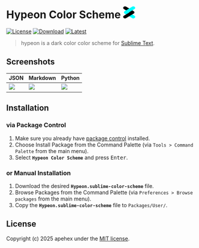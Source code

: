 # Hypeon Color Scheme <img src="images/logo.png" alt="apehex logo" width="32" height="32">

[![License][shield-license]][github-license]
[![Download][shield-repo]][subl-repo]
[![Latest][shield-release]][github-release]

> hypeon is a dark color color scheme for [Sublime Text][subl-web].

## Screenshots

| JSON              | Markdown              | Python                |
| ----------------- | --------------------- | --------------------- |
| ![][image-json]   | ![][image-markdown]   | ![][image-python]     |

## Installation

### via Package Control

1. Make sure you already have [package control][subl-docs] installed.
2. Choose Install Package from the Command Palette (via `Tools > Command Palette` from the main menu).
3. Select **`Hypeon Color Scheme`** and press <kbd>Enter</kbd>.

### or Manual Installation

1. Download the desired **`Hypeon.sublime-color-scheme`** file.
2. Browse Packages from the Command Palette (via `Preferences > Browse packages` from the main menu).
3. Copy the **`Hypeon.sublime-color-scheme`** file to `Packages/User/`.

## License

Copyright (c) 2025 apehex under the [MIT license][github-license].

[shield-license]: https://img.shields.io/badge/license-MIT-green?style=flat-square
[shield-release]: https://img.shields.io/github/release/apehex/sublime-hypeon-scheme.svg?style=flat-square
[shield-repo]: https://img.shields.io/packagecontrol/dt/Hypeon%20Color%20Scheme.svg?style=flat-square

[subl-docs]: https://docs.sublimetext.io/guide/extensibility/packages.html#installing-packages
[subl-repo]: https://packagecontrol.io/packages/Hypeon%20Color%20Scheme
[subl-web]: https://sublimetext.io/

[github-license]: LICENSE.md
[github-release]: https://github.com/apehex/sublime-hypeon-scheme/releases/latest

[image-json]: images/json.png
[image-logo]: images/logo.png
[image-markdown]: images/markdown.png
[image-python]: images/python.png
